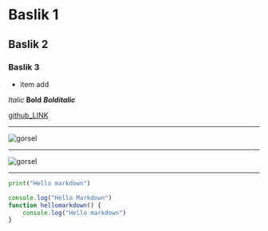 # Baslik 1
## Baslik 2
### Baslik 3
- item add

*Italic* **Bold** ***Bolditalic***

[github_LINK ](https://github.com/ilanmask26)
***

![gorsel](https://picsum.photos/200/300)
***
![gorsel](https://picsum.photos/200/300)

***

```python
print("Hello markdown")
```
```javascript
console.log("Hello Markdown")
function hellomarkdown() {
    console.log("Hello markdown")
}
```
